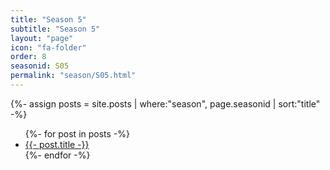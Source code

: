```yaml
---
title: "Season 5"
subtitle: "Season 5"
layout: "page"
icon: "fa-folder"
order: 8
seasonid: S05
permalink: "season/S05.html"
---
```

{%- assign posts = site.posts | where:"season", page.seasonid | sort:"title"  -%}
<ul>
{%- for post in posts -%}
<li><a href="{{- post.url| prepend:site.url -}}">{{- post.title -}}</a></li>  
{%- endfor -%}
</ul>

